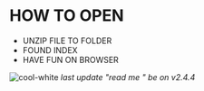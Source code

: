 # HOW TO OPEN
- UNZIP FILE TO FOLDER
- FOUND INDEX
- HAVE FUN ON BROWSER

![cool-white](https://github.com/user-attachments/assets/a2906178-8a6a-4f81-8408-5785d57e80ca)
*last update "read me " be on v2.4.4*
